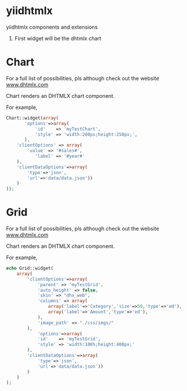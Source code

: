 yiidhtmlx
=========

yiidhtmlx components and extensions

1) First widget will be the dhtmlx chart



Chart
=====

For a full list of possibilities, pls although check out the website www.dhtmlx.com

Chart renders an DHTMLX chart component.

For example,

```php
Chart::widget(array(
	   'options'=>array(
		   'id'    => 'myTestChart',
		   'style' => 'width:280px;height:250px;',
	   ),
    'clientOptions' => array(
        'value' => '#sales#',
		   'label' => '#year#'
    ),
    'clientDataOptions'=>array(
		'type'=>'json',
		'url'=>'data/data.json'))
	)
));
```

Grid
====

For a full list of possibilities, pls although check out the website www.dhtmlx.com

Chart renders an DHTMLX chart component.

For example,
```php
echo Grid::widget(
	array(
		'clientOptions'=>array(
		 	'parent' => 'myTestGrid',
		 	'auto_height' => false,
		 	'skin' => "dhx_web",
		 	'columns' => array(
		 		array('label'=>'Category','size'=>50,'type'=>'ed'),
				array('label'=>'Amount','type'=>'ed'),
		 	),
		 	'image_path' => "./css/imgs/"
		),			
	    	'options'=>array(
			'id'    => 'myTestGrid',
			'style' => 'width:100%;height:400px;'
		),
		'clientDataOptions'=>array(
			'type'=>'json',
			'url'=>'data/data.json'))
		)		
	)
);
```
